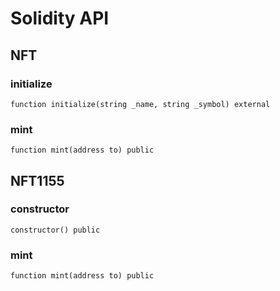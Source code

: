 # Solidity API

## NFT

### initialize

```solidity
function initialize(string _name, string _symbol) external
```

### mint

```solidity
function mint(address to) public
```

## NFT1155

### constructor

```solidity
constructor() public
```

### mint

```solidity
function mint(address to) public
```

